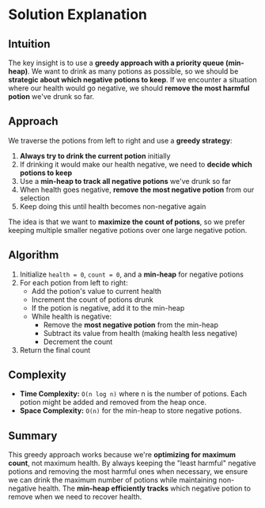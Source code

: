 
# Solution Explanation

## Intuition
The key insight is to use a **greedy approach with a priority queue (min-heap)**. We want to drink as many potions as possible, so we should be **strategic about which negative potions to keep**. If we encounter a situation where our health would go negative, we should **remove the most harmful potion** we've drunk so far.

## Approach
We traverse the potions from left to right and use a **greedy strategy**:

1. **Always try to drink the current potion** initially
2. If drinking it would make our health negative, we need to **decide which potions to keep**
3. Use a **min-heap to track all negative potions** we've drunk so far
4. When health goes negative, **remove the most negative potion** from our selection
5. Keep doing this until health becomes non-negative again

The idea is that we want to **maximize the count of potions**, so we prefer keeping multiple smaller negative potions over one large negative potion.

## Algorithm
1. Initialize `health = 0`, `count = 0`, and a **min-heap** for negative potions
2. For each potion from left to right:
   - Add the potion's value to current health
   - Increment the count of potions drunk
   - If the potion is negative, add it to the min-heap
   - While health is negative:
     - Remove the **most negative potion** from the min-heap
     - Subtract its value from health (making health less negative)
     - Decrement the count
3. Return the final count

## Complexity
- **Time Complexity:** `O(n log n)` where n is the number of potions. Each potion might be added and removed from the heap once.
- **Space Complexity:** `O(n)` for the min-heap to store negative potions.

## Summary
This greedy approach works because we're **optimizing for maximum count**, not maximum health. By always keeping the "least harmful" negative potions and removing the most harmful ones when necessary, we ensure we can drink the maximum number of potions while maintaining non-negative health. The **min-heap efficiently tracks** which negative potion to remove when we need to recover health.

